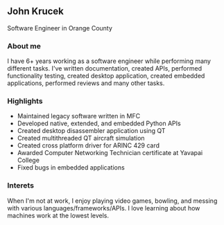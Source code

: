 ## John Krucek
Software Engineer in Orange County

### About me
I have 6+ years working as a software engineer while performing many different tasks. I've written documentation, created APIs, performed functionality testing, created desktop application, created embedded applications, performed reviews and many other tasks.

### Highlights
* Maintained legacy software written in MFC
* Developed native, extended, and embedded Python APIs
* Created desktop disassembler application using QT
* Created multithreaded QT aircraft simulation
* Created cross platform driver for ARINC 429 card
* Awarded Computer Networking Technician certificate at Yavapai College
* Fixed bugs in embedded applications

### Interets
When I'm not at work, I enjoy playing video games, bowling, and messing with various languages/frameworks/APIs. I love learning about how machines work at the lowest levels.
